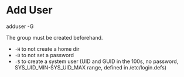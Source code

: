 # Add User
adduser <user name> -G <group name>

The group must be created beforehand.

- `-H` to not create a home dir
- `-D` to not set a password
- `-S` to create a system user (UID and GUID in the 100s, no password, SYS_UID_MIN-SYS_UID_MAX range, defined in /etc/login.defs)

